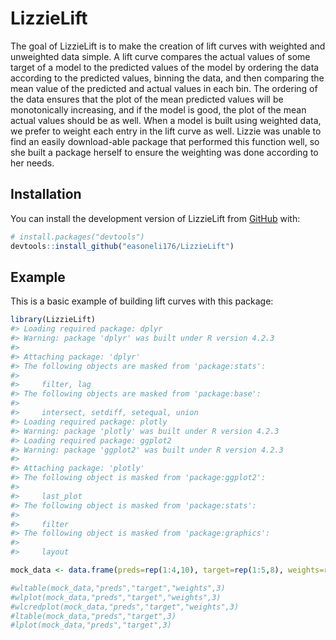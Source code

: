 
<!-- README.md is generated from README.Rmd. Please edit that file -->

# LizzieLift

<!-- badges: start -->
<!-- badges: end -->

The goal of LizzieLift is to make the creation of lift curves with
weighted and unweighted data simple. A lift curve compares the actual
values of some target of a model to the predicted values of the model by
ordering the data according to the predicted values, binning the data,
and then comparing the mean value of the predicted and actual values in
each bin. The ordering of the data ensures that the plot of the mean
predicted values will be monotonically increasing, and if the model is
good, the plot of the mean actual values should be as well. When a model
is built using weighted data, we prefer to weight each entry in the lift
curve as well. Lizzie was unable to find an easily download-able package
that performed this function well, so she built a package herself to
ensure the weighting was done according to her needs.

## Installation

You can install the development version of LizzieLift from
[GitHub](https://github.com/) with:

``` r
# install.packages("devtools")
devtools::install_github("easoneli176/LizzieLift")
```

## Example

This is a basic example of building lift curves with this package:

``` r
library(LizzieLift)
#> Loading required package: dplyr
#> Warning: package 'dplyr' was built under R version 4.2.3
#> 
#> Attaching package: 'dplyr'
#> The following objects are masked from 'package:stats':
#> 
#>     filter, lag
#> The following objects are masked from 'package:base':
#> 
#>     intersect, setdiff, setequal, union
#> Loading required package: plotly
#> Warning: package 'plotly' was built under R version 4.2.3
#> Loading required package: ggplot2
#> Warning: package 'ggplot2' was built under R version 4.2.3
#> 
#> Attaching package: 'plotly'
#> The following object is masked from 'package:ggplot2':
#> 
#>     last_plot
#> The following object is masked from 'package:stats':
#> 
#>     filter
#> The following object is masked from 'package:graphics':
#> 
#>     layout

mock_data <- data.frame(preds=rep(1:4,10), target=rep(1:5,8), weights=rep(1:2,20))

#wltable(mock_data,"preds","target","weights",3)
#wlplot(mock_data,"preds","target","weights",3)
#wlcredplot(mock_data,"preds","target","weights",3)
#ltable(mock_data,"preds","target",3)
#lplot(mock_data,"preds","target",3)
```
